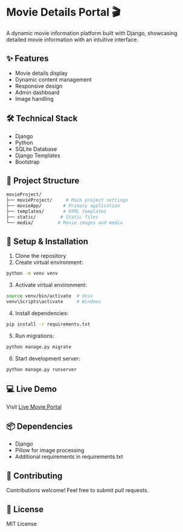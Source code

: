# Movie Details Portal 🎬

A dynamic movie information platform built with Django, showcasing detailed movie information with an intuitive interface.

## ✨ Features

- Movie details display
- Dynamic content management
- Responsive design
- Admin dashboard
- Image handling

## 🛠️ Technical Stack

- Django
- Python
- SQLite Database
- Django Templates
- Bootstrap

## 🚀 Project Structure

```bash
movieProject/
├── movieProject/     # Main project settings
├── movieApp/        # Primary application
├── templates/       # HTML templates
├── static/         # Static files
└── media/         # Movie images and media
```

## 🔧 Setup & Installation

1. Clone the repository
2. Create virtual environment:

```bash
python -m venv venv
```

3. Activate virtual environment:

```bash
source venv/bin/activate  # Unix
venv\Scripts\activate     # Windows
```

4. Install dependencies:

```bash
pip install -r requirements.txt
```

5. Run migrations:

```bash
python manage.py migrate
```

6. Start development server:

```bash
python manage.py runserver
```

## 💻 Live Demo

Visit [Live Movie Portal](command:_cody.vscode.open?%22https%3A%2F%2Fmuzammil13movieproj.pythonanywhere.com%2F%22)

## 📦 Dependencies

* Django
* Pillow for image processing
* Additional requirements in requirements.txt

## 🤝 Contributing

Contributions welcome! Feel free to submit pull requests.

## 📝 License

MIT License
